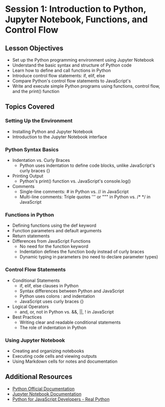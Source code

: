 # Session 1: Introduction to Python, Jupyter Notebook, Functions, and Control Flow

## Lesson Objectives

- Set up the Python programming environment using Jupyter Notebook
- Understand the basic syntax and structure of Python code
- Learn how to define and call functions in Python
- Introduce control flow statements: if, elif, else
- Compare Python's control flow statements to JavaScript's
- Write and execute simple Python programs using functions, control flow, and the print() function

## Topics Covered

### Setting Up the Environment

- Installing Python and Jupyter Notebook
- Introduction to the Jupyter Notebook interface

### Python Syntax Basics

- Indentation vs. Curly Braces
  - Python uses indentation to define code blocks, unlike JavaScript's curly braces {}
- Printing Output
  - Python's print() function vs. JavaScript's console.log()
- Comments
  - Single-line comments: # in Python vs. // in JavaScript
  - Multi-line comments: Triple quotes ''' or """ in Python vs. /\* \*/ in JavaScript

### Functions in Python

- Defining functions using the def keyword
- Function parameters and default arguments
- Return statements
- Differences from JavaScript Functions
  - No need for the function keyword
  - Indentation defines the function body instead of curly braces
  - Dynamic typing in parameters (no need to declare parameter types)

### Control Flow Statements

- Conditional Statements
  - if, elif, else clauses in Python
  - Syntax differences between Python and JavaScript
  - Python uses colons : and indentation
  - JavaScript uses curly braces {}
- Logical Operators
  - and, or, not in Python vs. &&, ||, ! in JavaScript
- Best Practices
  - Writing clear and readable conditional statements
  - The role of indentation in Python

### Using Jupyter Notebook

- Creating and organizing notebooks
- Executing code cells and viewing outputs
- Using Markdown cells for notes and documentation

## Additional Resources

- [Python Official Documentation](https://docs.python.org/3/)
- [Jupyter Notebook Documentation](https://jupyter-notebook.readthedocs.io/en/stable/)
- [Python for JavaScript Developers - Real Python](https://realpython.com/python-for-javascript-developers/)

